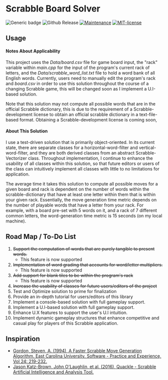 # Scrabble Board Solver

![Generic badge](https://img.shields.io/badge/build-passing-color.svg)
![Github Release](https://img.shields.io/badge/release-v0.2.3--beta-informational)
[![Maintenance](https://img.shields.io/badge/Maintained%3F-yes-green.svg)](https://github.com/adamcesco/scrabble-solver/graphs/commit-activity)
[![MIT-license](https://img.shields.io/badge/License-MIT-blue.svg)](./LICENSE.txt)

## Usage

#### Notes About Applicability

This project uses the *Data/board.csv* file for game board input, the "rack" variable within *main.cpp* for the input of the program's current rack of letters, and the *Data/scrabble_word_list.txt* file to hold a word bank of all English words. Currently, users need to manually edit the program's rack and *board.csv* in order to use this solution throughout the course of a changing Scrabble game, this will be changed soon as I implement a U.I-based solution.

Note that this solution may not compute all possible words that are in the official Scrabble dictionary, this is due to the requirement of a Scrabble-development license to obtain an official scrabble dictionary in a text-file-based format. Obtaining a Scrabble-development license is coming soon,

#### About This Solution

I use a test-driven solution that is primarily object-oriented. In its current state, there are separate classes for a horizontal-word-filter and vertical-word-filter, and they are both derived classes from an abstract Scrabble-Vectorizer class. Throughout implementation, I continue to enhance the usability of all classes within this solution, so that future editors or users of the class can intuitively implement all classes with little to no limitations for application.

The average time it takes this solution to compute all possible moves for a given board and rack is dependent on the number of words within the scrabble-dictionary that have at least one letter within them that is within your given rack. Essentially, the move generation time metric depends on the number of playable words that have a letter from your rack. For example, with a board pre-set with 5 words on it, and a rack of 7 different common letters, the word-generation time metric is 15 seconds (on my local machine).


## Road Map / To-Do List

1. ~~Support the computation of words that are purely tangible to present words.~~
    - This feature is now supported
2. ~~Implementation of word grading that accounts for word/letter multipliers.~~
    - This feature is now supported
3. ~~Add support for blank tiles to be within the program's rack~~
    - This feature is now supported
4. ~~Increase the usability of classes for future users/editors of the project~~
5. Test and Optimize solution to prime for finalization
6. Provide an in-depth tutorial for users/editors of this library
7. Implement a console-based solution with full gameplay support.
8. Implement a U.I-based solution with full gameplay support.
9. Enhance U.X features to support the user's U.I intuition.
10. Implement dynamic gameplay structures that enhance competitive and casual play for players of this Scrabble application.

## Inspiration

- [Gordon, Steven, A. (1994), A Faster Scrabble Move Generation Algorithm. East Carolina University. Software - Practice and Experience, Vol 24: 219-232.](https://doi.org/10.1002/spe.4380240205)
- [Jason Katz-Brown, John O'Laughlin, et al. (2016), Quackle - Scrabble Artificial Intelligence and Analysis Tool.](https://people.csail.mit.edu/jasonkb/quackle/doc/how_quackle_plays_scrabble.html)